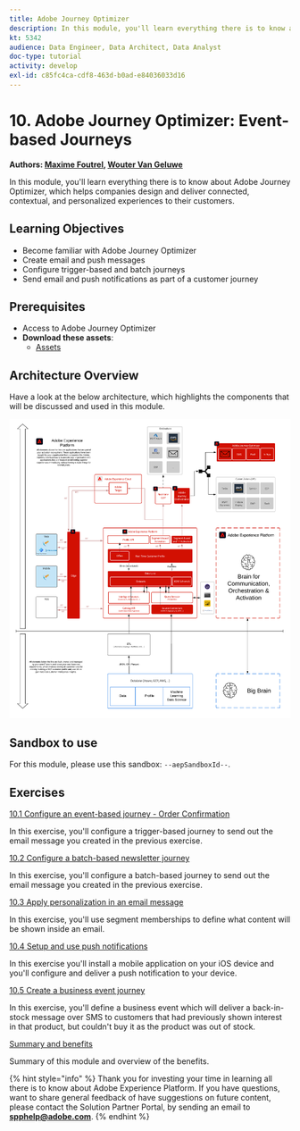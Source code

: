 ```yaml
---
title: Adobe Journey Optimizer
description: In this module, you'll learn everything there is to know about Journey Optimizer, which helps companies design and deliver connected, contextual, and personalized experiences to their customers.
kt: 5342
audience: Data Engineer, Data Architect, Data Analyst
doc-type: tutorial
activity: develop
exl-id: c85fc4ca-cdf8-463d-b0ad-e84036033d16
---
```

# 10. Adobe Journey Optimizer: Event-based Journeys

**Authors: [Maxime Foutrel](https://www.linkedin.com/in/maximefoutrel/), [Wouter Van Geluwe](https://www.linkedin.com/in/woutervangeluwe/)**

In this module, you'll learn everything there is to know about Adobe Journey Optimizer, which helps companies design and deliver connected, contextual, and personalized experiences to their customers.

## Learning Objectives

- Become familiar with Adobe Journey Optimizer
- Create email and push messages
- Configure trigger-based and batch journeys
- Send email and push notifications as part of a customer journey

## Prerequisites

- Access to Adobe Journey Optimizer
- **Download these assets**:
  - [Assets](./../assets/ajo/ajo_assets.zip)

## Architecture Overview

Have a look at the below architecture, which highlights the components that will be discussed and used in this module.

![Architecture Overview](../assets/images/architecturem23.png)

## Sandbox to use

For this module, please use this sandbox: `--aepSandboxId--`.

## Exercises

[10.1 Configure an event-based journey - Order Confirmation](./ex1.md)

In this exercise, you'll configure a trigger-based journey to send out the email message you created in the previous exercise.

[10.2 Configure a batch-based newsletter journey](./ex2.md)

In this exercise, you'll configure a batch-based journey to send out the email message you created in the previous exercise.

[10.3 Apply personalization in an email message](./ex3.md)

In this exercise, you'll use segment memberships to define what content will be shown inside an email.

[10.4 Setup and use push notifications](./ex4.md)

In this exercise you'll install a mobile application on your iOS device and you'll configure and deliver a push notification to your device.

[10.5 Create a business event journey](./ex5.md)

In this exercise, you'll define a business event which will deliver a back-in-stock message over SMS to customers that had previously shown interest in that product, but couldn't buy it as the product was out of stock.

[Summary and benefits](./summary.md)

Summary of this module and overview of the benefits.

{% hint style="info" %}
Thank you for investing your time in learning all there is to know about Adobe Experience Platform. If you have questions, want to share general feedback of have suggestions on future content, please contact the Solution Partner Portal, by sending an email to **spphelp@adobe.com**.
{% endhint %}
